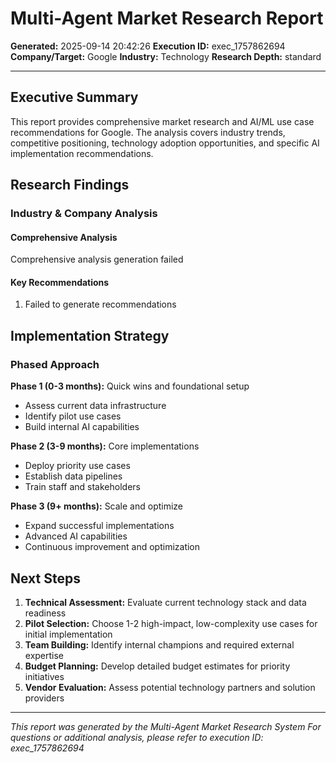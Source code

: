# Multi-Agent Market Research Report

**Generated:** 2025-09-14 20:42:26
**Execution ID:** exec_1757862694
**Company/Target:** Google
**Industry:** Technology
**Research Depth:** standard

---

## Executive Summary

This report provides comprehensive market research and AI/ML use case recommendations 
for Google. 
The analysis covers industry trends, competitive positioning, technology adoption opportunities, 
and specific AI implementation recommendations.

## Research Findings

### Industry & Company Analysis

#### Comprehensive Analysis

Comprehensive analysis generation failed


#### Key Recommendations

1. Failed to generate recommendations

## Implementation Strategy

### Phased Approach

**Phase 1 (0-3 months):** Quick wins and foundational setup
- Assess current data infrastructure
- Identify pilot use cases
- Build internal AI capabilities

**Phase 2 (3-9 months):** Core implementations
- Deploy priority use cases
- Establish data pipelines
- Train staff and stakeholders

**Phase 3 (9+ months):** Scale and optimize
- Expand successful implementations
- Advanced AI capabilities
- Continuous improvement and optimization

## Next Steps

1. **Technical Assessment:** Evaluate current technology stack and data readiness
2. **Pilot Selection:** Choose 1-2 high-impact, low-complexity use cases for initial implementation
3. **Team Building:** Identify internal champions and required external expertise
4. **Budget Planning:** Develop detailed budget estimates for priority initiatives
5. **Vendor Evaluation:** Assess potential technology partners and solution providers

---

*This report was generated by the Multi-Agent Market Research System*
*For questions or additional analysis, please refer to execution ID: exec_1757862694*